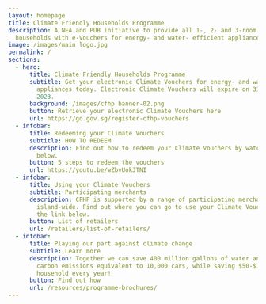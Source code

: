 ```yaml
---
layout: homepage
title: Climate Friendly Households Programme
description: A NEA and PUB initiative to provide all 1-, 2- and 3-room HDB
  households with e-Vouchers for energy- and water- efficient appliances.
image: /images/main logo.jpg
permalink: /
sections:
  - hero:
      title: Climate Friendly Households Programme
      subtitle: Get your electronic Climate Vouchers for energy- and water-efficient
        appliances today. Electronic Climate Vouchers will expire on 31 Dec
        2023.
      background: /images/cfhp banner-02.png
      button: Retrieve your electronic Climate Vouchers here
      url: https://go.gov.sg/register-cfhp-vouchers
  - infobar:
      title: Redeeming your Climate Vouchers
      subtitle: HOW TO REDEEM
      description: Find out how to redeem your Climate Vouchers by watching this video
        below.
      button: 5 steps to redeem the vouchers
      url: https://youtu.be/wZbvUokJTNI
  - infobar:
      title: Using your Climate Vouchers
      subtitle: Participating merchants
      description: CFHP is supported by a range of participating merchants
        island-wide. Find out where you can go to use your Climate Vouchers at
        the link below.
      button: List of retailers
      url: /retailers/list-of-retailers/
  - infobar:
      title: Playing our part against climate change
      subtitle: Learn more
      description: Together we can save 400 million gallons of water and can remove
        carbon emissions equivalent to 10,000 cars, while saving $50-$150 per
        household every year!
      button: Find out how
      url: /resources/programme-brochures/
---
```

